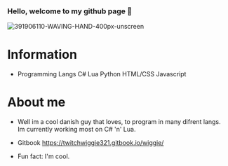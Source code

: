 ### Hello, welcome to my github page 👋
![391906110-WAVING-HAND-400px-unscreen](https://user-images.githubusercontent.com/77380960/131228825-9502a023-d8e2-4359-8f66-e17887a2c01c.gif)




# Information

- Programming Langs 
  C#
  Lua
  Python 
  HTML/CSS 
  Javascript

# About me 
- Well im a cool danish guy that loves, to program in many difrent langs. Im currently working most on C# 'n' Lua.
 
- Gitbook https://twitchwiggie321.gitbook.io/wiggie/
- Fun fact: I'm cool.















